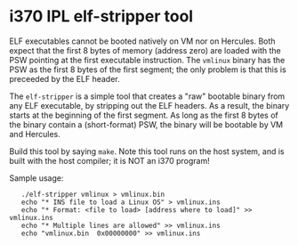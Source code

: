 # i370 IPL elf-stripper tool

ELF executables cannot be booted natively on VM nor on Hercules. Both
expect that the first 8 bytes of memory (address zero) are loaded with
the PSW pointing at the first executable instruction. The `vmlinux`
binary has the PSW as the first 8 bytes of the first segment; the only
problem is that this is preceeded by the ELF header.

The `elf-stripper` is a simple tool that creates a "raw" bootable binary
from any ELF executable, by stripping out the ELF headers. As a result,
the binary starts at the beginning of the first segment. As long as the
first 8 bytes of the binary contain a (short-format) PSW, the binary
will be bootable by VM and Hercules.

Build this tool by saying `make`. Note this tool runs on the host
system, and is built with the host compiler; it is NOT an i370 program!

Sample usage:
```
   ./elf-stripper vmlinux > vmlinux.bin
   echo "* INS file to load a Linux OS" > vmlinux.ins
   echo "* Format: <file to load> [address where to load]" >> vmlinux.ins
   echo "* Multiple lines are allowed" >> vmlinux.ins
   echo "vmlinux.bin  0x00000000" >> vmlinux.ins
```
